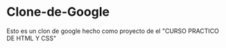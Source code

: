 # Clone-de-Google
Esto es un clon de google hecho como proyecto de el "CURSO PRACTICO DE HTML Y CSS"
